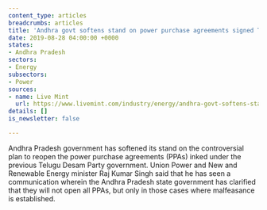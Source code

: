 ```yaml
---
content_type: articles
breadcrumbs: articles
title: 'Andhra govt softens stand on power purchase agreements signed TDP: R K Singh'
date: 2019-08-28 04:00:00 +0000
states:
- Andhra Pradesh
sectors:
- Energy
subsectors:
- Power
sources:
- name: Live Mint
  url: https://www.livemint.com/industry/energy/andhra-govt-softens-stand-on-power-purchase-agreements-signed-tdp-r-k-singh-1566380718553.html
details: []
is_newsletter: false

---
```

Andhra Pradesh government has softened its stand on the controversial plan to reopen the power purchase agreements (PPAs) inked under the previous Telugu Desam Party government. Union Power and New and Renewable Energy minister Raj Kumar Singh said that he has seen a communication wherein the Andhra Pradesh state government has clarified that they will not open all PPAs, but only in those cases where malfeasance is established.
